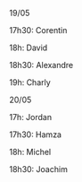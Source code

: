 19/05 

17h30: Corentin

18h: David

18h30: Alexandre

19h: Charly

20/05

17h: Jordan

17h30: Hamza

18h: Michel

18h30: Joachim
